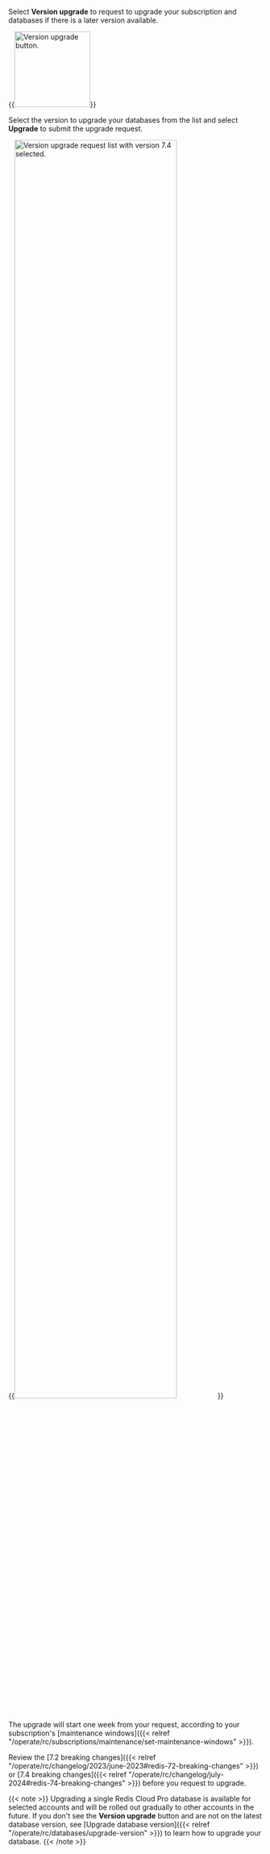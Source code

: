 Select **Version upgrade** to request to upgrade your subscription and databases if there is a later version available.

{{<image filename="images/rc/button-version-upgrade.png" width=150px alt="Version upgrade button." >}}

Select the version to upgrade your databases from the list and select **Upgrade** to submit the upgrade request.

{{<image filename="images/rc/version-upgrade-request.png" width=80% alt="Version upgrade request list with version 7.4 selected." >}}

The upgrade will start one week from your request, according to your subscription's [maintenance windows]({{< relref "/operate/rc/subscriptions/maintenance/set-maintenance-windows" >}}). 

Review the [7.2 breaking changes]({{< relref "/operate/rc/changelog/2023/june-2023#redis-72-breaking-changes" >}}) or [7.4 breaking changes]({{< relref "/operate/rc/changelog/july-2024#redis-74-breaking-changes" >}}) before you request to upgrade.

{{< note >}}
Upgrading a single Redis Cloud Pro database is available for selected accounts and will be rolled out gradually to other accounts in the future. If you don't see the **Version upgrade** button and are not on the latest database version, see [Upgrade database version]({{< relref "/operate/rc/databases/upgrade-version" >}}) to learn how to upgrade your database.
{{< /note >}}